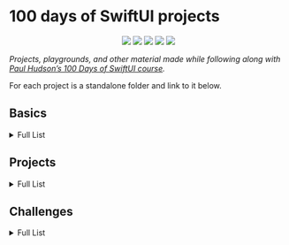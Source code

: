 # 100 days of SwiftUI projects

<p align="center">
    <img src="https://img.shields.io/badge/Apple Swift-version 5.1 (swiftlang--1100.0.270.13 clang--1100.0.33.7)-brightgreen.svg" />
    <img src="https://img.shields.io/badge/MacOS Catalina-10.15.1-brightgreen.svg" />
    <img src="https://img.shields.io/badge/Xcode-11.2 Beta 2 (11B44)-blue.svg" />
    <img src="https://img.shields.io/badge/iOS-13.2-brightgreen.svg" />
    <img src="https://img.shields.io/badge/iPadOS-13.2-brightgreen.svg" />
</p>


_Projects, playgrounds, and other material made while following along with [Paul Hudson’s 100 Days of SwiftUI course](https://www.hackingwithswift.com/100/swiftui)._

For each project is a standalone folder and link to it below. 

## Basics

<details>
<summary>Full List</summary>

- **Days 1-15:** Introduction to Swift, covered during the [100 Days of Swift](https://github.com/ErikWaterham/100-days-of-Swift-SwiftUI-basics) challenge.
</details>

## Projects

<details>
<summary>Full List</summary>

- **Days 16-18, 24 - Project 01:** [We Split](./project-01/)
- **Days 20-22, 24- Project 02:** [Guess The Flag](./project-02/)
- **Days 23-24 - Project 03:** [Views And Modifiers](./project-03/)
- **Day 26 - Project 04:** [Better Rest](./project-04/)
- **Project 05:** [Word Scramble](./project-05/)
- **Project 06:** [Animations](./project-06/)
</details>

## Challenges

<details>
<summary>Full List</summary>

- **Day 19 - Challenge 01:** [Unit conversion](https://github.com/ErikWaterham/100-days-of-SwiftUI-challenges/challenge-01)
- **Day 25 - Challenge 02:** [Rock Paper Scissors](https://github.com/ErikWaterham/100-days-of-SwiftUI-challenges/challenge-02)
</details>
